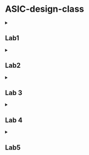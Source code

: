 # ASIC-design-class
<details>
 
<summary> <h2>Lab1</h2> </summary>

### Task1: 
To make a C program and compile it using gcc compiler. Verify the output of the C program after execution.

![Screenshot 2024-07-17 032110](https://github.com/user-attachments/assets/250bf18c-2089-41dd-886c-055933482989)

### task2:

The same c program was compiled using this command with riscv compiler:

`riscv64-unknown-elf-gcc -mabi=lp64 -march=rv64i -o sum1tot.o sum1ton.c`

After that the following command was used to dump the assembly code in the terminal:

`riscv64-unknown-elf-objdump -d sum1to1.o | less`


![Screenshot 2024-07-17 092335](https://github.com/user-attachments/assets/7a071373-a764-4698-857d-eab8acf6b801)
</details>


<details>
 
<summary> <h2>Lab2</h2> </summary>
 
 ## Lab 2
 To Execute  the object file created by the RISC-V GCC compiler by use of Spike-Simulator.
 
for executing an object file created by the RISC-V GCC compiler we use the following command:
spike pk sum1ton.o
"pk" means proxy kernel.
The proxy kernel(pk) is a lightweight runtime environment for RISC-V programs, acting as a minimal operating system that provides essential services like system calls.
It helps to bridge the gap between simulator and application.
![Screenshot (7)](https://github.com/user-attachments/assets/038242d6-dac5-4a5a-b518-c38296583371)

Now debug using spike simulator
To debug the assembly code generated in the object file in using the spike.
we use following command:
spike -d pk sum1ton.c
![Screenshot (9)](https://github.com/user-attachments/assets/02bf2f4e-2b4d-4756-8501-f9ab74651bd0)
Now to jump to begining of the "main" section we  use following command:
until sp 0 0x100b0
![Screenshot (11)](https://github.com/user-attachments/assets/c4364c44-605c-4a34-917e-4dcdaa4f68ef)
![Screenshot (3)](https://github.com/user-attachments/assets/0dd6c3c9-c852-4657-a34c-970515b01199)
for checking value of any register we use following command:
reg 0 a0,
To execute the current instruction pointed by 'sp' and to appear on the next instruction, "Enter" button can be pressed to go to next instruction.
![Screenshot (12)](https://github.com/user-attachments/assets/dec0eb25-32ea-4519-966e-c23cbec376af)
</details>


 
<details>
 
<summary> <h2>Lab 3</h2> </summary>
## Lab 3
### Task 1 Identify various RISC V instruction type.
the instructions were given and thus we found out format of each instruction.

| **Operation/Task**                |
|-----------------------------------|
| `ADD r10, r11, r12`               |
| `SUB r12, r10, r11`               |
| `AND r11, r10, r12`               |
| `OR r8, r11, r5`                  |
| `XOR r8, r10, r4`                 |
| `SLT r00, r1, r4`                 |
| `ADDI r02, r2, 5`                 |
| `SW r2, r0, 4`                    |
| `SRL r06, r01, r1`                |
| `BNE r0, r0, 20`                 |
| `BEQ r0, r0, 15`                 |
| `LW r03, r01, 2`                  |
| `SLL r05, r01, r1`                |


| **Instruction** | **Operation**         | **Destination Register** | **Source Register 1** | **Source Register 2** | **Immediate/Offset** | **Instruction Format** |
|-----------------|------------------------|--------------------------|-----------------------|-----------------------|-----------------------|------------------------|
| `ADD`           | Addition               | `r10`                    | `r11`                 | `r12`                 | -                     | R-type                 |
| `SUB`           | Subtraction            | `r12`                    | `r10`                 | `r11`                 | -                     | R-type                 |
| `AND`           | Bitwise AND            | `r11`                    | `r10`                 | `r12`                 | -                     | R-type                 |
| `OR`            | Bitwise OR             | `r8`                     | `r11`                 | `r5`                  | -                     | R-type                 |
| `XOR`           | Bitwise XOR            | `r8`                     | `r10`                 | `r4`                  | -                     | R-type                 |
| `SLT`           | Set Less Than          | `r00`                    | `r1`                  | `r4`                  | -                     | R-type                 |
| `ADDI`          | Add Immediate          | `r02`                    | `r2`                  | -                     | `5`                   | I-type                 |
| `SW`            | Store Word             | -                        | `r2`                  | `r0`                  | `4`                   | I-type                 |
| `SRL`           | Shift Right Logical    | `r06`                    | `r01`                 | `r1`                  | -                     | R-type                 |
| `BNE`           | Branch if Not Equal    | -                        | `r0`                  | `r0`                  | `20`                  | I-type                 |
| `BEQ`           | Branch if Equal        | -                        | `r0`                  | `r0`                  | `15`                  | I-type                 |
| `LW`            | Load Word              | `r03`                    | `r01`                 | -                     | `2`                   | I-type                 |
| `SLL`           | Shift Left Logical     | `r05`                    | `r01`                 | `r1`                  | -                     | R-type                 |



now their hexadeximal representation 




| **Assembly Instruction** | **Hexadecimal Representation** |
|--------------------------|--------------------------------|
| `ADD r10, r11, r12`     | `0x013A6020`                  |
| `SUB r12, r10, r11`     | `0x01FAA020`                  |
| `AND r11, r10, r12`     | `0x013A6024`                  |
| `OR r8, r11, r5`        | `0x01B84025`                  |
| `XOR r8, r10, r4`       | `0x014A4026`                  |
| `SLT r00, r1, r4`       | `0x001A402A`                  |
| `ADDI r02, r2, 5`       | `0x00200320`                  |
| `SW r2, r0, 4`          | `0x0020002B`                  |
| `SRL r06, r01, r1`      | `0x00132102`                  |
| `BNE r0, r0, 20`        | `0x0000A0F0`                  |
| `BEQ r0, r0, 15`        | `0x0000A0E0`                  |
| `LW r03, r01, 2`        | `0x00230023`                  |
| `SLL r05, r01, r1`      | `0x00132100`                  |

### Task 2 To execute in instructed assembly instructions using a given verilog code for a riscV processor.

| **Operation**               | **Standard RISCV ISA** | **Hardcoded ISA** |
|-----------------------------|-------------------------|--------------------|
| `ADD r10, r11, r12`         | `32'h00c313b3`          | `32'h00c3b300`     |
| `SUB r12, r10, r11`         | `32'h40a303b3`          | `32'h40a3b380`     |
| `AND r11, r10, r12`         | `32'h00c3a533`          | `32'h00c3a400`     |
| `OR r8, r11, r5`            | `32'h0052a033`          | `32'h0052a400`     |
| `XOR r8, r10, r4`           | `32'h0042a033`          | `32'h0042a500`     |
| `SLT r00, r1, r4`           | `32'h0002a073`          | `32'h0002a500`     |
| `ADDI r02, r2, 5`           | `32'h0050a023`          | `32'h0050a200`     |
| `SW r2, r0, 4`              | `32'h0040a023`          | `32'h0040a300`     |
| `SRL r06, r01, r1`          | `32'h0001a073`          | `32'h0001a100`     |
| `BNE r0, r0, 20`            | `32'h0010f063`          | `32'h0010f200`     |
| `BEQ r0, r0, 15`            | `32'h00000e63`          | `32'h00000f00`     |
| `LW r03, r01, 2`            | `32'h0020a083`          | `32'h0020a100`     |
| `SLL r05, r01, r1`          | `32'h0001a033`          | `32'h0001a400`     |

on the terminal following command was used for execution

`iverilog -o Test_code Test_code.v Test_code_tb.b`

`./Test_code`

We can notice some difference between  the following two images when comparing as the verilog code availabe is not designed in agreement to the ISA which is used by me in this program.


`ADD r10, r11, r12`

The waveform for the above command using the provided verilog code is given below:
![1](https://github.com/user-attachments/assets/f791f458-f2e8-488a-8263-169749510a28)


The waveform for the hardcoded command present in the code is given below:
![1t](https://github.com/user-attachments/assets/c112439d-c1de-4dd3-8d00-2f349a48f3ea)



`SUB r12, r10, r11`

The waveform for the above command using the provided verilog code is given below:
![2](https://github.com/user-attachments/assets/4df0eff8-7d91-4e1c-ae01-77bc97b38b5b)

The waveform for the hardcoded command present in the code is given below:
![2t](https://github.com/user-attachments/assets/408486d6-0cc4-4978-b851-e762414fb3b6)


`AND r11, r10, r12`

The waveform for the above command using the provided verilog code is given below:


![3](https://github.com/user-attachments/assets/0d6e05cd-d5ba-4d2e-aa34-7f0fecfc6e35)

The waveform for the hardcoded command present in the code is given below:
![3t](https://github.com/user-attachments/assets/f6114a2e-47ce-4c37-816a-b40c4176158a)


`OR r8, r11, r5`

The waveform for the above command using the provided verilog code is given below:
![4](https://github.com/user-attachments/assets/5eb880b9-d7de-4cee-9b6b-ddd61fc17655)


The waveform for the hardcoded command present in the code is given below:
![4t](https://github.com/user-attachments/assets/ccf43786-3c9b-41b0-8a11-13d3556b7640)


`XOR r8, r10, r4`  

The waveform for the above command using the provided verilog code is given below:
![5](https://github.com/user-attachments/assets/be49cbce-8961-4e02-b4cf-b786c2d5a961)



The waveform for the hardcoded command present in the code is given below:

![5t](https://github.com/user-attachments/assets/f8215d09-690a-4ef7-a48f-def1a7e84317)


`SLT r00, r1, r4` 

The waveform for the above command using the provided verilog code is given below:

![6](https://github.com/user-attachments/assets/84949026-bdbb-4a62-812a-4345d496e357)


The waveform for the hardcoded command present in the code is given below:

![6t](https://github.com/user-attachments/assets/4b0bd2b3-3d41-436e-a3b0-f98e58440ba7)

`ADDI r02, r2, 5` 

The waveform for the above command using the provided verilog code is given below:
![7](https://github.com/user-attachments/assets/79643fbf-8d04-42c1-9782-f988a6aa1280)


The waveform for the hardcoded command present in the code is given below:
![7t](https://github.com/user-attachments/assets/6a909995-6ab4-4b09-af97-4d40ea723ba6)


`SW r2, r0, 4`

The waveform for the above command using the provided verilog code is given below:
![8](https://github.com/user-attachments/assets/439d0d49-f303-42b9-a417-ac72dc788150)

The waveform for the hardcoded command present in the code is given below:
![8t](https://github.com/user-attachments/assets/1a04cc75-fcc0-45f5-a4f2-f3a70bd02c88)

`SRL r06, r01, r1`

The waveform for the above command using the provided verilog code is given below:
![9](https://github.com/user-attachments/assets/5d4472ae-ef4c-4ab5-93d9-a4bfbb63d422)

The waveform for the hardcoded command present in the code is given below:
![9t](https://github.com/user-attachments/assets/77232dbd-8902-4d93-a4dc-49439c2f037d)

`BNE r0, r0, 20` 

The waveform for the above command using the provided verilog code is given below:
![10](https://github.com/user-attachments/assets/4577e6c5-4647-4fef-89ac-bce2846a4811)

The waveform for the hardcoded command present in the code is given below:
![10t](https://github.com/user-attachments/assets/7cc9514a-33ba-4f0a-a380-033e91e56ddc)

`BEQ r0, r0, 15`  

The waveform for the above command using the provided verilog code is given below:
![11](https://github.com/user-attachments/assets/e3273da3-265b-4924-a377-45de83f07c2d)


Similarly for other remaining instructions we can match our verilog instruction with hardcoded instructions waveform and we can say that it is not matching with the given instructions waveform.
</details>


 
<details>
 
<summary> <h2>Lab 4</h2> </summary>

## lab 4: project on Morse code encoder/decoder:
### morse code :
Morse code is a method of encoding text characters as sequences of dots (short signals) and dashes (long signals). Despite its origins in the 19th century, Morse code remains relevant in several fields today like Amateur Radio (Ham Radio),Maritime Communication,Military and Aviation,Education and Training,Assistive Technology etc.
###my project
Here in my program it asks user either input will be in morse code or in alphabets then it takes the input accordingly and according to predefined morse code of each letter from A to Z and digits 0 to 9 and three special characters used to facilitate more punctuations in user input(so user camn enter , . or ? sign it'll not show any error).

 ### code
 
```c
#include <stdio.h>
#include <string.h>
#include <ctype.h>  // For toupper() so that no error occur if we input in small char

// Morse code mappings
const char *morse[] = {
    ".-", "-...", "-.-.", "-..", ".", "..-.", "--.", "....", "..", ".---",  // A-J
    "-.-", ".-..", "--", "-.", "---", ".--.", "--.-", ".-.", "...", "-",   // K-T
    "..-", "...-", ".--", "-..-", "-.--", "--..",                         // U-Z
    "-----", ".----", "..---", "...--", "....-", ".....", "-....", "--...", // 0-7
    "---..", "----.",                                                   // 8-9
    "--..--", ".-.-.-", "..--.."                                        // ,  .  ?
};

const char alphabet[] = "ABCDEFGHIJKLMNOPQRSTUVWXYZ0123456789,.?";

//this is my  Function to encode text to Morse code
void encode_to_morse(const char *text) {
    while (*text) {
        if (*text == ' ') {
            printf("   ");  // 3 spaces between words
        } else {
            char *p = strchr(alphabet, toupper(*text));
            if (p) {
                printf("%s ", morse[p - alphabet]);
            }
        }
        text++;
    }
    printf("\n");
}

// this is my Function to decode Morse code to text
void decode_from_morse(const char *morse_code) {
    char buffer[10];
    while (*morse_code) {
        int i = 0;
        while (*morse_code != ' ' && *morse_code != '\0') {
            buffer[i++] = *morse_code++;
        }
        buffer[i] = '\0';

        for (int j = 0; j < sizeof(alphabet) - 1; j++) {
            if (strcmp(buffer, morse[j]) == 0) {
                printf("%c", alphabet[j]);
                break;
            }
        }

        if (*morse_code == ' ') {
            morse_code++;  // Skip space between Morse characters
            if (*morse_code == ' ') {
                printf(" ");  // Additional space indicates a new word
                morse_code++;  // Skip the additional space
            }
        }
    }
    printf("\n");
}

int main() {
    char text[100];
    int choice;

    printf("1. Encode text to Morse code\n");
    printf("2. Decode Morse code to text\n");
    printf("Enter your choice: ");
    scanf("%d", &choice);
    getchar();  // Consume the newline character

    if (choice == 1) {
        printf("Enter text to encode: ");
        fgets(text, sizeof(text), stdin);
        text[strcspn(text, "\n")] = '\0';  // Remove the newline character
        printf("Morse code: ");
        encode_to_morse(text);
    } else if (choice == 2) {
        printf("Enter Morse code to decode (separate letters with spaces and words with triple spaces): ");
        fgets(text, sizeof(text), stdin);
        text[strcspn(text, "\n")] = '\0';
        printf("Decoded text: ");
        decode_from_morse(text);
    } else {
        printf("Invalid choice.\n");
    }

    return 0;
}

```
### code explanation:
Here in my code I am using '#include <ctype.h>' this is specially used to  include the C Standard Library header file that provides functions for character classification and conversion.
in my code i have used The  'toupper()' function which converts a lowercase character to its uppercase equivalent.
Since Morse code is case-insensitive and the alphabet[] array only contains uppercase letters, toupper() ensures that any lowercase input is converted to uppercase before processing.
If you don't include #include <ctype.h>, the compiler will not recognize the toupper() function, resulting in an error.
#### morse code mapping
```c

const char *morse[] = {
    ".-", "-...", "-.-.", "-..", ".", "..-.", "--.", "....", "..", ".---",  // A-J
    "-.-", ".-..", "--", "-.", "---", ".--.", "--.-", ".-.", "...", "-",   // K-T
    "..-", "...-", ".--", "-..-", "-.--", "--..",                         // U-Z
    "-----", ".----", "..---", "...--", "....-", ".....", "-....", "--...", // 0-7
    "---..", "----.",                                                   // 8-9
    "--..--", ".-.-.-", "..--.."                                        // ,  .  ?
};

```

So, basically it will take input  either in morse or in english then convert it into another accordingly.



### compilation in gcc
'gcc morsecode.c'
![Screenshot (56)](https://github.com/user-attachments/assets/c2479a9b-1aa2-4bb8-9fc7-509febdb91f9)
we clearly see that when we write our input in english it converts it into its respective morse then showing vice versa.
 ### compilation by using riscv gcc using -O1
 Optimization Level 1: This flag enables a set of basic optimizations that are relatively fast to perform and do not significantly increase the compilation time.
Effects:
Reduces code size and improves execution speed.
Eliminates some unnecessary code and does some basic inlining and loop optimizations.
Balances between performance and compilation time, making it a good choice for development builds.
'riscv64-unknown-elf-gcc -O1 -mabi=lp64 -march=rv64i -o morsecode.o morsecode.c'
![Screenshot (59)](https://github.com/user-attachments/assets/d869c0c5-2118-4b16-af5a-cb985781bfd2)

Compiles the morsecode.c source file: It generates an object file (morsecode.o) optimized at the -O1 level for the RISC-V 64-bit architecture.
Target ABI and Architecture: The resulting object file is intended for a system using the lp64 ABI and the rv64i architecture.
now to see the assembly code
'riscv64-unknown-elf-objdump -d morsecode.o'
![Screenshot (60)](https://github.com/user-attachments/assets/b73e074a-9ea8-4642-9a71-45bcf04be004)
![Screenshot (61)](https://github.com/user-attachments/assets/20ac0fe7-0f53-44f6-942b-45936e6cb0c3)

It is used to disassemble the object file morsecode.o for the RISC-V 64-bit architecture

-d: This option tells objdump to disassemble the executable code in the object file. Disassembling means converting the machine code (binary instructions) back into human-readable assembly code.
'riscv64-unknown-elf-objdump -d morsecode.o | less'
![image](https://github.com/user-attachments/assets/ed632ee1-cb1b-475a-8121-8a67f5ba43de)
![Screenshot (63)](https://github.com/user-attachments/assets/6b3e1653-729e-4345-a2c8-e1f38e416500)
#### to see output using spike O1
![Screenshot (72)](https://github.com/user-attachments/assets/0f3d3590-7a4b-42bc-89e5-3e360cba04a6)


The command disassembles the morsecode.o file and sends the disassembled output to less, allowing you to view it in a controlled, scrollable manner.

### compilation by using riscv gcc using -Ofast
'riscv64-unknown-elf-gcc -Ofast -mabi=lp64 -march=rv64i -o morsecode.o morsecode.c'



![Screenshot (68)](https://github.com/user-attachments/assets/3674f671-ccb6-442b-bc99-90219d7f52ee)

![Screenshot (69)](https://github.com/user-attachments/assets/bc3a2675-0a57-4f3c-9be0-cdd295aa463c)
![Screenshot (70)](https://github.com/user-attachments/assets/4ba5f587-c3d4-4124-adac-4230da034358)
#### to see output using spike Ofast

![Screenshot (71)](https://github.com/user-attachments/assets/1ad78b51-72da-4b08-b72d-802b2b4685d2)
</details>


<details>
 
<summary> <h2>Lab5</h2> </summary>


## lab5: make a Risc-V processor core using TL-Verilog 

TL-Verilog (Transaction-Level Verilog) is an extension of traditional Verilog that focuses on improving the abstraction and productivity in hardware design, especially for complex digital systems. It was developed to address some of the limitations of traditional RTL (Register-Transfer Level) design by introducing higher-level constructs and simplifying the design process.
### Risc-v architecture

![Screenshot (104)](https://github.com/user-attachments/assets/2f5ce72f-c846-4505-bfd4-904f5efa94e4)


### Key Features of TL-Verilog:
1. Pipelines: TL-Verilog introduces pipeline constructs that allow designers to easily manage and visualize pipelines in their designs. Pipelining is a common technique in digital design, but managing it in traditional RTL can be cumbersome. TL-Verilog makes it more straightforward.

2. Implicit Registers: Unlike traditional Verilog, where you explicitly define registers, TL-Verilog allows you to work with implicit registers, reducing the amount of code you need to write and making your designs cleaner.

3. Transactions: TL-Verilog emphasizes transaction-level abstractions, which means that it focuses more on data movement (transactions) rather than the low-level signal toggling. This abstraction allows for higher productivity and easier debugging.

4. Cleaner Syntax: TL-Verilog simplifies the syntax for many common operations, making the code easier to read and write. This is particularly helpful for reducing errors and speeding up the development process.

5. Scalability: TL-Verilog is designed to be scalable, meaning that it can handle large and complex designs more efficiently than traditional Verilog.

6. Integration with Traditional Verilog: TL-Verilog is built on top of traditional Verilog, so it can be integrated into existing Verilog design flows. Designers can start using TL-Verilog gradually without completely overhauling their design process.

### Use Cases:
Processor Design: TL-Verilog is particularly useful in designing complex processors, where pipelining and transaction-level abstraction can significantly reduce development time.
Digital Signal Processing (DSP): It can also be used in DSP applications where performance and efficiency are crucial.
System-on-Chip (SoC) Design: TL-Verilog's ability to handle complex and large-scale designs makes it suitable for SoC design.

boolean operators

![Screenshot (90)](https://github.com/user-attachments/assets/554ab17f-b215-4b6d-bcb5-66372222f0c6)


generated diagram:

![Screenshot (96)](https://github.com/user-attachments/assets/d03bc04f-004a-4b6e-abcf-821111fc86f1)

simulation passed:
![Screenshot (101)](https://github.com/user-attachments/assets/87d15680-ba53-4b08-b25e-634818988096)

viz:
![Screenshot (102)](https://github.com/user-attachments/assets/63c3bad8-66e5-484d-8baa-1eed117a70ed)

The signals including the "named clock : $clk_zunaid "
the waveform generated:
![Screenshot (92)](https://github.com/user-attachments/assets/936a4dbf-af49-4025-859e-7b0f4167d651)

### The final code:
```c

\m4_TLV_version 1d: tl-x.org
\SV
   // This code can be found in: https://github.com/stevehoover/RISC-V_MYTH_Workshop
   
   m4_include_lib(['https://raw.githubusercontent.com/BalaDhinesh/RISC-V_MYTH_Workshop/master/tlv_lib/risc-v_shell_lib.tlv'])

\SV
   m4_makerchip_module   // (Expanded in Nav-TLV pane.)
\TLV

   // /====================\
   // | Sum 1 to 9 Program |
   // \====================/
   //
   // Program for MYTH Workshop to test RV32I
   // Add 1,2,3,...,9 (in that order).
   //
   // Regs:
   //  r10 (a0): In: 0, Out: final sum
   //  r12 (a2): 10
   //  r13 (a3): 1..10
   //  r14 (a4): Sum
   // 
   // External to function:
   m4_asm(ADD, r10, r0, r0)             // Initialize r10 (a0) to 0.
   // Function:
   m4_asm(ADD, r14, r10, r0)            // Initialize sum register a4 with 0x0
   m4_asm(ADDI, r12, r10, 1010)         // Store count of 10 in register a2.
   m4_asm(ADD, r13, r10, r0)            // Initialize intermediate sum register a3 with 0
   // Loop:
   m4_asm(ADD, r14, r13, r14)           // Incremental addition
   m4_asm(ADDI, r13, r13, 1)            // Increment intermediate register by 1
   m4_asm(BLT, r13, r12, 1111111111000) // If a3 is less than a2, branch to label named <loop>
   m4_asm(ADD, r10, r14, r0)            // Store final result to register a0 so that it can be read by main program
   
   m4_asm(SW, r0, r10, 100)             //Command to check for Load instruction
   m4_asm(LW, r15, r0, 100)             // Command to check for the Store Instruction
   
   
   // Optional:
   // m4_asm(JAL, r7, 00000000000000000000) // Done. Jump to itself (infinite loop). (Up to 20-bit signed immediate plus implicit 0 bit (unlike JALR) provides byte address; last immediate bit should also be 0)
   m4_define_hier(['M4_IMEM'], M4_NUM_INSTRS)

   |cpu
      @0
         $reset = *reset;
         $clk_zunaid = *clk;



      // YOUR CODE HERE
      @0
         $pc[31:0] = >>1$reset ? 0 
                    : >>3$valid_taken_br ? >>3$br_target_pc
                    : >>3$valid_load ? >>3$pc_inc
                    : >>3$valid_jump && >>3$is_jal ? >>3$br_target_pc
                    : >>3$valid_jump && >>3$is_jalr ? >>3$jalr_tgt_pc
                    : >>1$pc_inc;
         
         $start = !$reset && >>1$reset;
     
         
      @1
         $pc_inc[31:0] = $pc + 32'd4;
         //Fetch logic
         
         $imem_rd_addr[M4_IMEM_INDEX_CNT -1 : 0] = $pc[M4_IMEM_INDEX_CNT +1 : 2];
         $imem_rd_en = !$reset;
         $instr[31:0] = $imem_rd_data[31:0];
         
         // Instruction type identify
         $is_i_instr = $instr[6:2] ==? 5'b0000x ||
                       $instr[6:2] ==? 5'b001x0 ||
                       $instr[6:2] ==? 5'b11100 ;
         $is_r_instr = $instr[6:2] ==? 5'b01011 ||
                       $instr[6:2] ==? 5'b01100 ||
                       $instr[6:2] ==? 5'b01110 ||
                       $instr[6:2] ==? 5'b10100 ;
                       
         $is_b_instr = $instr[6:2] ==? 5'b11000;
         
         $is_s_instr = $instr[6:2] ==? 5'b0100x;
         
         $is_j_instr = $instr[6:2] ==? 5'b11011;
         
         $is_u_instr = $instr[6:2] ==? 5'b0x101;
         
         //decode logic for immediate values
         
         $imm[31:0] = $is_i_instr ? { {21{$instr[31]}}, $instr[30:20]}:
                      $is_s_instr ? { {21{$instr[31]}}, $instr[30:25], $instr[11:7]} :
                      $is_b_instr ? { {20{$instr[31]}}, $instr[7], $instr[30:25], $instr[11:8], 1'b0} :
                      $is_u_instr ? {$instr[31:12], 12'b0} :
                      $is_j_instr ? { {12{$instr[31]}}, $instr[19:12], $instr[20], $instr[30:21], 1'b0} :
                      32'b0;         
                
         //decoding other instruction elements
         
         $opcode[6:0] = $instr[6:0] ;
         
         $rd_valid = $is_r_instr || $is_j_instr || $is_i_instr || $is_u_instr;
         $rs2_valid = $is_r_instr || $is_s_instr || $is_b_instr;
         $rs1_valid = $is_r_instr || $is_i_instr || $is_b_instr || $is_s_instr;
         $funct3_valid = $is_r_instr || $is_i_instr || $is_b_instr || $is_s_instr;
         $funct7_valid = $is_r_instr;
         
         ?$rd_valid
            $rd[4:0] = $instr[11:7];
         
         ?$rs2_valid
            $rs2[4:0] = $instr[24:20];
         ?$rs1_valid
            $rs1[4:0] = $instr[19:15];
         ?$funct3_valid
            $funct3[2:0] = $instr[14:12];
         ?$funct7_valid
            $funct7[6:0] = $instr[31:25];
            
         //decoding instructions
         
         $dec_bits[10:0] = {$funct7[5],$funct3,$opcode};
         //Branch Instructions 
         //BEQ - Branch on equal 
         $is_beq = $dec_bits ==? 11'bx_000_1100011;
         //BNE - Branch on not equal
         $is_bne = $dec_bits ==? 11'bx_001_1100011;
         //BLT - Branch on less than
         $is_blt = $dec_bits ==? 11'bx_100_1100011;
         //BGE - Branch on greater than
         $is_bge = $dec_bits ==? 11'bx_101_1100011;
         //BLTU - Branch on less than equal
         $is_bltu = $dec_bits ==? 11'bx_110_1100011;
         //BGEU - Branch on greater than equal
         $is_bgeu = $dec_bits ==? 11'bx_111_1100011;
         
         //ADD Instructions 
         $is_addi = $dec_bits ==? 11'bx_000_0010011;
         $is_add  = $dec_bits ==? 11'b0_000_0110011;
         
         //Subtract Instructions
         $is_sltiu  = $dec_bits ==? 11'bx_011_0010011;
         $is_xori   = $dec_bits ==? 11'bx_100_0010011;
         $is_ori    = $dec_bits ==? 11'bx_110_0010011;
         $is_andi   = $dec_bits ==? 11'bx_111_0010011;
         $is_slli   = $dec_bits ==? 11'b0_001_0010011;
         $is_srli   = $dec_bits ==? 11'b0_101_0010011;
         $is_sral   = $dec_bits ==? 11'b1_101_0010011;
         $is_sub    = $dec_bits ==? 11'b1_000_0110011;
         $is_sll    = $dec_bits ==? 11'b0_001_0110011;
         $is_slt    = $dec_bits ==? 11'b0_010_0110011;
         $is_sltu   = $dec_bits ==? 11'b0_011_0110011;
         $is_xor    = $dec_bits ==? 11'b0_100_0110011;
         $is_srl    = $dec_bits ==? 11'b0_101_0110011;
         $is_sra    = $dec_bits ==? 11'b1_101_0110011;
         $is_or     = $dec_bits ==? 11'b0_110_0110011;
         $is_and    = $dec_bits ==? 11'b0_111_0110011;
         
         //Miscellaneous Instructions 
         $is_lui    = $dec_bits ==? 11'bx_xxx_0110111;
         $is_auipc  = $dec_bits ==? 11'bx_xxx_0010111;
         $is_jal    = $dec_bits ==? 11'bx_xxx_1101111;
         $is_jalr   = $dec_bits ==? 11'bx_000_1100111;
         $is_sb     = $dec_bits ==? 11'bx_000_0100011;
         $is_sh     = $dec_bits ==? 11'bx_001_0100011;
         $is_sw     = $dec_bits ==? 11'bx_010_0100011;
         $is_slti   = $dec_bits ==? 11'bx_010_0010011;
         
         
         //LOAD INSTRUCTION - As in ISA for Risc-V 
         $is_load   = $dec_bits ==? 11'bx_010_0000011;
         
         //assigning read index values into the register file
         
      @2
         
         
         $rf_rd_en1 = $rs1_valid;
         $rf_rd_index1[4:0] = $rs1;
         
         $rf_rd_en2 = $rs2_valid;
         $rf_rd_index2[4:0] = $rs2;
         
         //operating on the read values
         
         $src1_value[31:0] = (>>1$rf_wr_index == $rf_rd_index1) && >>1$rf_wr_en
                             ? >>1$result :
                             $rf_rd_data1;
          
         $src2_value[31:0] = (>>1$rf_wr_index == $rf_rd_index2) && >>1$rf_wr_en
                             ? >>1$result :
                             $rf_rd_data2;
         
         $taken_br = $is_beq ? ($src1_value == $src2_value) :
                     $is_bne ?($src1_value != $src2_value) :
                     $is_bltu ? ($src1_value <  $src2_value) :
                     $is_bgeu ? ($src1_value >= $src2_value) :
                     $is_blt ? (($src1_value < $src2_value) ^ ($src1_value[31] != $src2_value[31])) :
                     $is_bgeu ? (($src1_value >= $src2_value) ^ ($src1_value[31] != $src2_value[31])) :
                            1'b0;
         
         
         $br_target_pc[31:0] = $taken_br? $pc + $imm : 0;
         
         
         
      @3
         
         
         // scripting the only operations performed in the above programs 
         $result[31:0] = $is_add ?
                         $src1_value[31:0] + $src2_value[31:0] :
                         $is_sub ?
                         $src1_value[31:0] - $src2_value[31:0] :
                         $is_and ?
                         $src1_value[31:0] & $src2_value[31:0] :
                         $is_or ?
                         $src1_value[31:0] | $src2_value[31:0] :
                         $is_xor ?
                         $src1_value[31:0] ^ $src2_value[31:0] :
                         $is_addi ? 
                         $src1_value[31:0] + $imm[31:0] :
                         $is_andi ?
                         $src1_value[31:0] & $imm[31:0] :
                         $is_ori ?
                         $src1_value[31:0] | $imm[31:0] :
                         $is_xori ?
                         $src1_value[31:0] ^ $imm[31:0] :
                         //LOAD AND STORE COMPUTATION
                         $is_load ?
                         $src1_value[31:0] + $imm[31:0] :
                         $is_s_instr ?
                         $src1_value[31:0] + $imm[31:0] :
                         //ALU FOR MISCELLANEOUS OPERATIONS SHIFT OPERATIONS
                         $is_slli ?
                         $src1_value[31:0] << $imm[5:0] :
                         $is_srli ?
                         $src1_value[31:0] >> $imm[5:0] :
                         $is_sll ?
                         $src1_value[31:0] << $src2_value[4:0] :
                         $is_srl ?
                         $src1_value[31:0] >> $src2_value[4:0] :
                         //ALU FOR MISCELLANEOUS OPERATIONS
                         $is_sltu ? $sltu_rslt :
                         $is_sltiu ? $sltiu_rslt :
                         $is_lui ?
                         {$imm[31:12], 12'b0} :
                         $is_auipc ?
                         $pc + $imm :
                         $is_jal ?
                         $pc + 32'd4 :
                         $is_jalr ?
                         $pc + 32'd4 :
                         $is_srai ?
                         { {32{$src1_value[31]}}, $src1_value} >> $imm[4:0] :
                         $is_slt ?
                         ($src1_value[31] == $src2_value[31]) ? $sltu_rslt : {31'b0, $src1_value[31]} :
                         $is_slti ?
                         ($src1_value[31] == $imm[31]) ? $sltu_rslt : {31'b0, $src1_value[31]} :
                         $is_sra ?
                         { {32{$src1_value[31]}}, $src1_value} >> $src2_value[4:0] :
                         32'bx;
         
         $sltu_rslt[31:0]  = $src1_value[31:0] < $src2_value[31:0];
         $sltiu_rslt[31:0] = $src1_value[31:0] < $imm;
         
         //writing the result of alu into the register file
         $rf_wr_en = ($rd_valid && $rd!=0 && $valid) || >>2$valid_load ;  //writing only when rd is valid and rd is not equal to x0 register
         $rf_wr_index[4:0] = >>2$valid_load ? >>2$rd : $rd;
         
         $rf_wr_data[31:0] = >>2$valid_load ? >>2$ld_data[31:0] : $result;
         
         //checking for branch conditions
         
         
         
         $valid = !((>>1$valid_taken_br) || (>>2$valid_taken_br) || (>>1$valid_load) || (>>2$valid_load) || (>>1$valid_jump) || (>>2$valid_jump));
         
         //checking for branch instructions
         $valid_taken_br = $valid && $taken_br;
         
         //checking for load instructions
         $valid_load = $valid && $is_load;
         
         //checking for jump instructions
         $is_jump = $is_jal || $is_jalr;
         $valid_jump = $valid && $is_jump;
         
         $jalr_tgt_pc = $src1_value + $imm;
         
      @4
         //Data memory interface
         $dmem_rd_en = $is_load;
         $dmem_wr_en = $is_s_instr && $valid;
         
         $dmem_addr[3:0] = $result[5:2];
         $dmem_wr_data[31:0] = $src2_value;
           
      @5
         $ld_data[31:0] = $dmem_rd_data;
        
         
         *passed = |cpu/xreg[15]>>5$value == 45;
        
      // Note: Because of the magic we are using for visualisation, if visualisation is enabled below,
      //       be sure to avoid having unassigned signals (which you might be using for random inputs)
      //       other than those specifically expected in the labs. You'll get strange errors for these.

   
   // Assert these to end simulation (before Makerchip cycle limit).
   
   *failed = 1'b0;
   
   // Macro instantiations for:
   //  o instruction memory
   //  o register file
   //  o data memory
   //  o CPU visualization
   |cpu
      m4+imem(@1)    // Args: (read stage)
      m4+rf(@2, @3)  // Args: (read stage, write stage) - if equal, no register bypass is required
      m4+dmem(@4)    // Args: (read/write stage)

   m4+cpu_viz(@4)    // For visualisation, argument should be at least equal to the last stage of CPU logic. @4 would work for all labs.
\SV
   endmodule
```
### The waveform for the /xreg[14] where the sum of this program is store:
![Screenshot (103)](https://github.com/user-attachments/assets/4809a79c-eb21-46f4-b02f-596242c3cdba)


